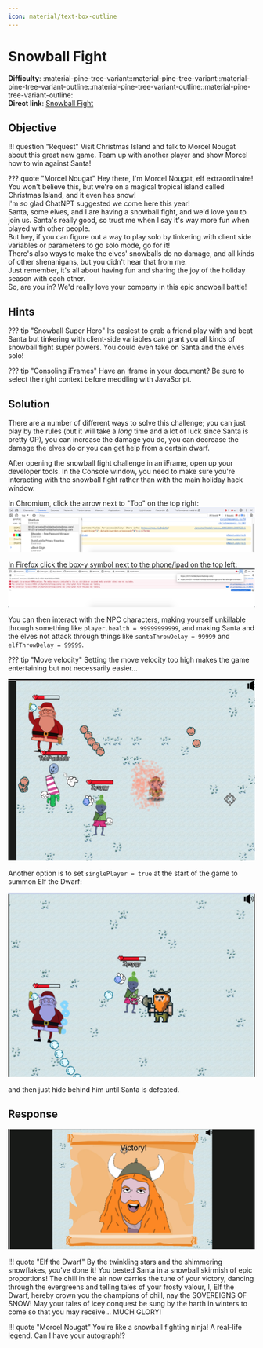 ```yaml
---
icon: material/text-box-outline
---
```


# Snowball Fight

**Difficulty**: :material-pine-tree-variant::material-pine-tree-variant::material-pine-tree-variant-outline::material-pine-tree-variant-outline::material-pine-tree-variant-outline:<br/>
**Direct link**: [Snowball Fight](https://hhc23-snowball.holidayhackchallenge.com/room/?username=drover5&roomId=147656b2c&roomType=public&gameType=co-op&id=6188e3f2-1ead-4281-901a-ce53167b7463&dna=avatar8&singlePlayer=false)

## Objective

!!! question "Request"
    Visit Christmas Island and talk to Morcel Nougat about this great new game. Team up with another player and show Morcel how to win against Santa!

??? quote "Morcel Nougat"
    Hey there, I'm Morcel Nougat, elf extraordinaire!<br/>
    You won't believe this, but we're on a magical tropical island called Christmas Island, and it even has snow!<br/>
    I'm so glad ChatNPT suggested we come here this year!<br/>
    Santa, some elves, and I are having a snowball fight, and we'd love you to join us. Santa's really good, so trust me when I say it's way more fun when played with other people.<br/>
    But hey, if you can figure out a way to play solo by tinkering with client side variables or parameters to go solo mode, go for it!<br/>
    There's also ways to make the elves' snowballs do no damage, and all kinds of other shenanigans, but you didn't hear that from me.<br/>
    Just remember, it's all about having fun and sharing the joy of the holiday season with each other.<br/>
    So, are you in? We'd really love your company in this epic snowball battle!<br/>

## Hints

??? tip "Snowball Super Hero"
    Its easiest to grab a friend play with and beat Santa but tinkering with client-side variables can grant you all kinds of snowball fight super powers. You could even take on Santa and the elves solo!

??? tip "Consoling iFrames"
    Have an iframe in your document? Be sure to select the right context before meddling with JavaScript.

## Solution

There are a number of different ways to solve this challenge; you can just play by the rules (but it will take a *long* time and a lot of luck since Santa is pretty OP), you can increase the damage you do, you can decrease the damage the elves do or you can get help from a certain dwarf.

After opening the snowball fight challenge in an iFrame, open up your developer tools. In the Console window, you need to make sure you're interacting with the snowball fight rather than with
the main holiday hack window.

In Chromium, click the arrow next to "Top" on the top right:
![Chrome](../img/objectives/o2/chrome_console.png)

In Firefox click the box-y symbol next to the phone/ipad on the top left:
![Firefox](../img/objectives/o2/firefox_console.png)

You can then interact with the NPC characters, making yourself unkillable through something like `player.health = 99999999999`, and making Santa and the elves not attack through things like
`santaThrowDelay = 99999` and `elfThrowDelay = 99999`.

??? tip "Move velocity"
    Setting the move velocity too high makes the game entertaining but not necessarily easier...

![The Game](../img/objectives/o2/fight.png)

Another option is to set `singlePlayer = true` at the start of the game to summon Elf the Dwarf:

![Single Player](../img/objectives/o2/single_player.png)

and then just hide behind him until Santa is defeated.

## Response

![Victory](../img/objectives/o2/victory.png)

!!! quote "Elf the Dwarf"
    By the twinkling stars and the shimmering snowflakes, you've done it! You bested Santa in a snowball skirmish of epic proportions! The chill in the air now carries the tune of your victory, dancing through the evergreens and telling tales of your frosty valour, I, Elf the Dwarf, hereby crown you the champions of chill, nay the SOVEREIGNS OF SNOW! May your tales of icey conquest be sung by the harth in winters to come so that you may receive... MUCH GLORY!


!!! quote "Morcel Nougat"
    You're like a snowball fighting ninja! A real-life legend. Can I have your autograph!?

